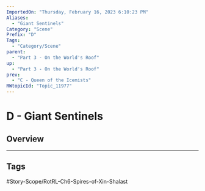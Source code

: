 ```yaml
---
ImportedOn: "Thursday, February 16, 2023 6:10:23 PM"
Aliases:
  - "Giant Sentinels"
Category: "Scene"
Prefix: "D"
Tags:
  - "Category/Scene"
parent:
  - "Part 3 - On the World's Roof"
up:
  - "Part 3 - On the World's Roof"
prev:
  - "C - Queen of the Icemists"
RWtopicId: "Topic_11977"
---
```

# D - Giant Sentinels
## Overview

---
## Tags
#Story-Scope/RotRL-Ch6-Spires-of-Xin-Shalast

